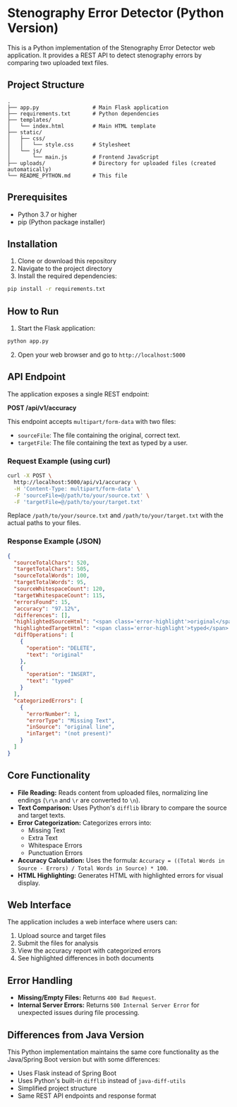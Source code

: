 # Stenography Error Detector (Python Version)

This is a Python implementation of the Stenography Error Detector web application. It provides a REST API to detect stenography errors by comparing two uploaded text files.

## Project Structure

```
.
├── app.py                 # Main Flask application
├── requirements.txt       # Python dependencies
├── templates/
│   └── index.html         # Main HTML template
├── static/
│   ├── css/
│   │   └── style.css      # Stylesheet
│   └── js/
│       └── main.js        # Frontend JavaScript
├── uploads/               # Directory for uploaded files (created automatically)
└── README_PYTHON.md       # This file
```

## Prerequisites

- Python 3.7 or higher
- pip (Python package installer)

## Installation

1. Clone or download this repository
2. Navigate to the project directory
3. Install the required dependencies:

```bash
pip install -r requirements.txt
```

## How to Run

1. Start the Flask application:

```bash
python app.py
```

2. Open your web browser and go to `http://localhost:5000`

## API Endpoint

The application exposes a single REST endpoint:

**POST /api/v1/accuracy**

This endpoint accepts `multipart/form-data` with two files:
- `sourceFile`: The file containing the original, correct text.
- `targetFile`: The file containing the text as typed by a user.

### Request Example (using curl)

```bash
curl -X POST \
  http://localhost:5000/api/v1/accuracy \
  -H 'Content-Type: multipart/form-data' \
  -F 'sourceFile=@/path/to/your/source.txt' \
  -F 'targetFile=@/path/to/your/target.txt'
```

Replace `/path/to/your/source.txt` and `/path/to/your/target.txt` with the actual paths to your files.

### Response Example (JSON)

```json
{
  "sourceTotalChars": 520,
  "targetTotalChars": 505,
  "sourceTotalWords": 100,
  "targetTotalWords": 95,
  "sourceWhitespaceCount": 120,
  "targetWhitespaceCount": 115,
  "errorsFound": 15,
  "accuracy": "97.12%",
  "differences": [],
  "highlightedSourceHtml": "<span class='error-highlight'>original</span> line",
  "highlightedTargetHtml": "<span class='error-highlight'>typed</span> line",
  "diffOperations": [
    {
      "operation": "DELETE",
      "text": "original"
    },
    {
      "operation": "INSERT",
      "text": "typed"
    }
  ],
  "categorizedErrors": [
    {
      "errorNumber": 1,
      "errorType": "Missing Text",
      "inSource": "original line",
      "inTarget": "(not present)"
    }
  ]
}
```

## Core Functionality

- **File Reading:** Reads content from uploaded files, normalizing line endings (`\r\n` and `\r` are converted to `\n`).
- **Text Comparison:** Uses Python's `difflib` library to compare the source and target texts.
- **Error Categorization:** Categorizes errors into:
  - Missing Text
  - Extra Text
  - Whitespace Errors
  - Punctuation Errors
- **Accuracy Calculation:** Uses the formula: `Accuracy = ((Total Words in Source - Errors) / Total Words in Source) * 100`.
- **HTML Highlighting:** Generates HTML with highlighted errors for visual display.

## Web Interface

The application includes a web interface where users can:
1. Upload source and target files
2. Submit the files for analysis
3. View the accuracy report with categorized errors
4. See highlighted differences in both documents

## Error Handling

- **Missing/Empty Files:** Returns `400 Bad Request`.
- **Internal Server Errors:** Returns `500 Internal Server Error` for unexpected issues during file processing.

## Differences from Java Version

This Python implementation maintains the same core functionality as the Java/Spring Boot version but with some differences:
- Uses Flask instead of Spring Boot
- Uses Python's built-in `difflib` instead of `java-diff-utils`
- Simplified project structure
- Same REST API endpoints and response format